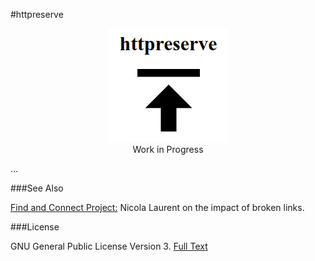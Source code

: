 #httpreserve

<div>
<p align="center">
<a href="https://github.com/exponential-decay/httpreserve#logo">
<img id="logo" src="https://github.com/exponential-decay/httpreserve/raw/master/src/images/httpreserve-logo.png" alt="httpreserve"/>
</a>
<br/>
Work in Progress
</p>
</div>

...

###See Also

[Find and Connect Project:](http://www.findandconnectwrblog.info/2016/11/broken-links-broken-trust/) Nicola Laurent on the impact of broken links. 

###License

GNU General Public License Version 3. [Full Text](LICENSE)
